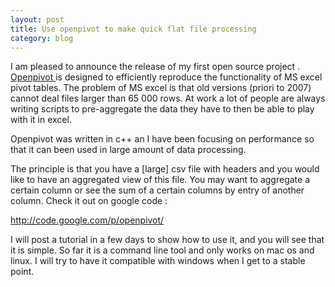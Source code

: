 ```yaml
---
layout: post
title: Use openpivot to make quick flat file processing
category: blog
---
```



I am pleased to announce the release of my first open source project . <a href="http://code.google.com/p/openpivot/" target="_blank">Openpivot </a>is designed to efficiently reproduce the functionality of MS excel pivot tables. The problem of MS excel is that old versions (priori to 2007) cannot deal files larger than 65 000 rows. At work a lot of people are always writing scripts to pre-aggregate the data they have to then be able to play with it in excel.

Openpivot was written in c++ an I have been focusing on performance so that it can been used in large amount of data processing.

The principle is that you have a [large] csv file with headers and you would like to have an aggregated view of this file. You may want to aggregate a certain column or see the sum of a certain columns by entry of another column.
Check it out on google code :

<a href="http://code.google.com/p/openpivot/" target="_blank"> http://code.google.com/p/openpivot/</a>

I will post a tutorial in a few days to show how to use it, and you will see that it is simple. So far it is a command line tool and only works on mac os and linux. I will try to have it compatible with windows when I get to a stable point.